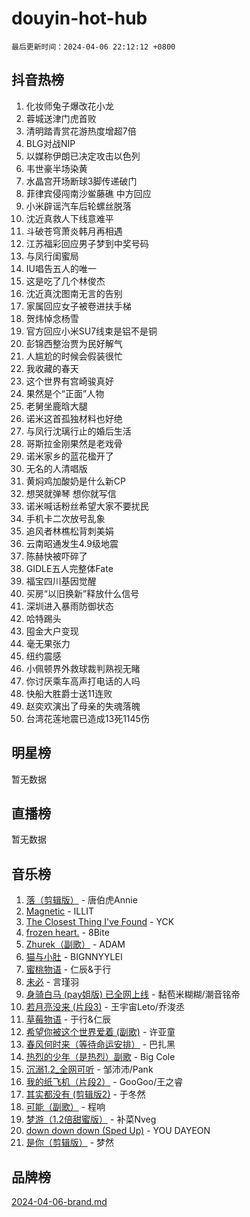# douyin-hot-hub

`最后更新时间：2024-04-06 22:12:12 +0800`

## 抖音热榜

1. 化妆师兔子爆改花小龙
1. 蓉城送津门虎首败
1. 清明踏青赏花游热度增超7倍
1. BLG对战NIP
1. 以媒称伊朗已决定攻击以色列
1. 韦世豪半场染黄
1. 水晶宫开场断球3脚传递破门
1. 菲律宾侵闯南沙鲎藤礁 中方回应
1. 小米辟谣汽车后轮螺丝脱落
1. 沈近真救人下线意难平
1. 斗破苍穹萧炎韩月再相遇
1. 江苏福彩回应男子梦到中奖号码
1. 与凤行闺蜜局
1. IU唱告五人的唯一
1. 这是吃了几个林俊杰
1. 沈近真沈图南无言的告别
1. 家属回应女子被卷进扶手梯
1. 贺炜悼念杨雪
1. 官方回应小米SU7线束是铝不是铜
1. 彭锦西整治贾为民好解气
1. 人尴尬的时候会假装很忙
1. 我收藏的春天
1. 这个世界有宫崎骏真好
1. 果然是个“正面”人物
1. 老舅坐鹿晗大腿
1. 诺米这首孤独材料也好绝
1. 与凤行沈璃行止的婚后生活
1. 哥斯拉金刚果然是老戏骨
1. 诺米家乡的蓝花楹开了
1. 无名的人清唱版
1. 黄焖鸡加酸奶是什么新CP
1. 想哭就弹琴 想你就写信
1. 诺米喊话粉丝希望大家不要扰民
1. 手机卡二次放号乱象
1. 追风者林樵松背刺美娟
1. 云南昭通发生4.9级地震
1. 陈赫快被吓碎了
1. GIDLE五人完整体Fate
1. 福宝四川基因觉醒
1. 买房“以旧换新”释放什么信号
1. 深圳进入暴雨防御状态
1. 哈特踢头
1. 囤金大户变现
1. 毫无果张力
1. 纽约震感
1. 小佩顿界外救球裁判熟视无睹
1. 你讨厌乘车高声打电话的人吗
1. 快船大胜爵士送11连败
1. 赵奕欢演出了母亲的失魂落魄
1. 台湾花莲地震已造成13死1145伤

## 明星榜

暂无数据

## 直播榜

暂无数据

## 音乐榜

1. [落（剪辑版）](https://sf6-cdn-tos.douyinstatic.com/obj/tos-cn-ve-2774/o0h6HvN1BBbli9LtU3i5fQIleBQMF5Cg4TZmmC) - 唐伯虎Annie
1. [Magnetic](https://sf5-hl-cdn-tos.douyinstatic.com/obj/tos-cn-ve-2774/oAQCYdBNZfLACGDmVFAsfAtpy32tqErgQ3XgBN) - ILLIT
1. [The Closest Thing I've Found](https://sf5-hl-cdn-tos.douyinstatic.com/obj/tos-cn-ve-2774/514ab5d9146f4d2ca454b7adff8e5e4d) - YCK
1. [frozen heart.](https://sf5-hl-cdn-tos.douyinstatic.com/obj/tos-cn-ve-2774/oIIWJfyjIACZA9zQMtnJ6hQQhFC4vhCupoRBsO) - 8Bite
1. [Zhurek（副歌）](https://sf6-cdn-tos.douyinstatic.com/obj/tos-cn-ve-2774/ooQm8FBZQDlf0btEYgVpCcSCQfrdJGBEKZYBGS) - ADAM
1. [猫与小肚](https://sf5-hl-cdn-tos.douyinstatic.com/obj/tos-cn-ve-2774/osZeoClMECgK8DYl6VebABgbchEtPYQjZEnRtd) - BIGNNYYLEI
1. [蜜桃物语](https://sf27-cdn-tos.douyinstatic.com/obj/tos-cn-ve-2774/oIhOSCZtIACtYU4XQkngiW9kCBfVD1Fz9IYeqL) - 仁辰&于行
1. [未必](https://sf5-hl-cdn-tos.douyinstatic.com/obj/tos-cn-ve-2774/ogntQMFnKQDZUgTCYuJgfLEtleYZZFxBQqhhFB) - 言瑾羽
1. [身骑白马 (pay姐版) 已全网上线](https://sf5-hl-cdn-tos.douyinstatic.com/obj/tos-cn-ve-2774/oQLO5ZgLsFkaDhdIIveF2zUCgfweY0gWaH4AQG) - 黏苞米糊糊/潮音铭帝
1. [若月亮没来 (片段3)](https://sf6-cdn-tos.douyinstatic.com/obj/tos-cn-ve-2774/okfyEUsGW1B1ovJi5JiN9IjvAT2lMwA054GoEB) - 王宇宙Leto/乔浚丞
1. [草莓物语](https://sf5-hl-cdn-tos.douyinstatic.com/obj/tos-cn-ve-2774/okynhJ7jEAIIZBfsLgYMEI8QC3WbQNN66RKzhT) - 于行&仁辰
1. [希望你被这个世界爱着 (副歌)](https://sf3-cdn-tos.douyinstatic.com/obj/tos-cn-ve-2774/oUHCmWQfZlE3QQBKBeD8rCFLpJzPgCpImhsxMt) - 许亚童
1. [春风何时来（等待命运安排）](https://sf3-cdn-tos.douyinstatic.com/obj/tos-cn-ve-2774/oICBNbD3gelMfB4WgiD1KI2jQtXZE2FgHLwtsl) - 巴扎黑
1. [热烈的少年（是热烈）副歌](https://sf5-hl-cdn-tos.douyinstatic.com/obj/tos-cn-ve-2774/owVNI0CLDAUMtSz6TEYvfFBFL4UDFFhLfgK8fa) - Big Cole
1. [沉溺1.2_全网可听](https://sf5-hl-cdn-tos.douyinstatic.com/obj/tos-cn-ve-2774/ok2QoiBqsWAX9McZmWiI9gAB0EzwD4Xj6yfmtH) - 邹沛沛/Pank
1. [我的纸飞机（片段2）](https://sf6-cdn-tos.douyinstatic.com/obj/tos-cn-ve-2774/oM2ZrKcg2CD5AeRB2gkeXOFB1IxAGJdZPazYHf) - GooGoo/王之睿
1. [其实都没有 (剪辑版2)](https://sf6-cdn-tos.douyinstatic.com/obj/tos-cn-ve-2774/oEBNQenHZtBhxYjGgUDQk0BCHTigQafgFlbQ7k) - 于冬然
1. [可能（副歌）](https://sf3-cdn-tos.douyinstatic.com/obj/tos-cn-ve-2774/cde1731888894259b333569393c2fb51) - 程响
1. [梦游（1.2倍甜蜜版）](https://sf3-cdn-tos.douyinstatic.com/obj/tos-cn-ve-2774/o4gyAUm8hwufoEABmwVIiQtHsFuGzAEEWtNMzo) - 补菜Nveg
1. [down down down (Sped Up)](https://sf3-cdn-tos.douyinstatic.com/obj/tos-cn-ve-2774/ow80iABiXIO9DsFwK6WeZKMaJRi3BPJAotDy8m) - YOU DAYEON
1. [是你（剪辑版）](https://sf27-cdn-tos.douyinstatic.com/obj/tos-cn-ve-2774/46019dae783c4c969944217fe1cfafc4) - 梦然

## 品牌榜

[2024-04-06-brand.md](2024-04-06-brand.md)
